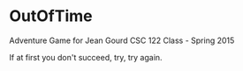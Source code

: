 # OutOfTime
Adventure Game for Jean Gourd CSC 122 Class - Spring 2015

If at first you don't succeed, try, try again.
